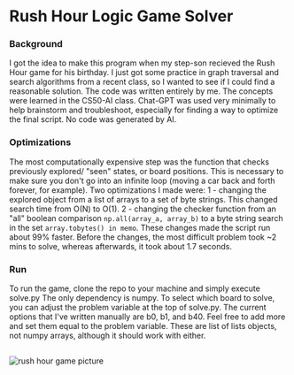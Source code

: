 # Rush Hour Logic Game Solver

### Background
I got the idea to make this program when my step-son recieved the Rush Hour game for his birthday. I just got some practice in graph traversal and search algorithms from a recent class, so I wanted to see if I could find a reasonable solution.
The code was written entirely by me. The concepts were learned in the CS50-AI class.
Chat-GPT was used very minimally to help brainstorm and troubleshoot, especially for finding a way to optimize the final script. No code was generated by AI.

### Optimizations
The most computationally expensive step was the function that checks previously explored/ "seen" states, or board positions. This is necessary to make sure you don't go into an infinite loop (moving a car back and forth forever, for example).
Two optimizations I made were:
1 - changing the explored object from a list of arrays to a set of byte strings. This changed search time from O(N) to O(1).
2 - changing the checker function from an "all" boolean comparison `np.all(array_a, array_b)` to a byte string search in the set `array.tobytes() in memo`.
These changes made the script run about 99% faster. Before the changes, the most difficult problem took ~2 mins to solve, whereas afterwards, it took about 1.7 seconds. 

### Run
To run the game, clone the repo to your machine and simply execute solve.py
The only dependency is numpy. 
To select which board to solve, you can adjust the problem variable at the top of solve.py. The current options that I've written manually are b0, b1, and b40. Feel free to add more and set them equal to the problem variable. 
These are list of lists objects, not numpy arrays, although it should work with either. 
## 
![rush hour game picture](https://www.safariltd.com/cdn/shop/products/rush-hour-traffic-jam-logic-game-942258.webp?v=1698371033&width=1200)
